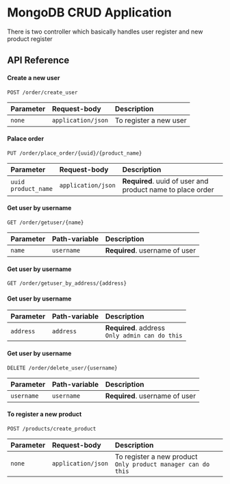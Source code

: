 # MongoDB CRUD Application

There is two controller which basically handles user register and new product register

## API Reference

#### Create a new user

`POST /order/create_user`

| Parameter | Request-body       | Description            |
|:----------|:-------------------|:-----------------------|
| `none`    | `application/json` | To register a new user |

#### Palace order

`PUT /order/place_order/{uuid}/{product_name}`

| Parameter                   | Request-body       | Description                                                |
|:----------------------------|:-------------------|:-----------------------------------------------------------|
| `uuid` <br/> `product_name` | `application/json` | **Required**. uuid of user and product name to place order |

#### Get user by username

`GET /order/getuser/{name}`

| Parameter | Path-variable | Description                    |
|:----------|:--------------|:-------------------------------|
| `name`    | `username`    | **Required**. username of user |

#### Get user by username

`GET /order/getuser_by_address/{address}`

#### Get user by username

| Parameter | Path-variable | Description                                          |
|:----------|:--------------|:-----------------------------------------------------|
| `address` | `address`     | **Required**. address <br/> `Only admin can do this` |

#### Get user by username

`DELETE /order/delete_user/{username}`

| Parameter  | Path-variable | Description                    |
|:-----------|:--------------|:-------------------------------|
| `username` | `username`    | **Required**. username of user |

#### To register a new product

`POST /products/create_product`

| Parameter | Request-body       | Description                                                        |
|:----------|:-------------------|:-------------------------------------------------------------------|
| `none`    | `application/json` | To register a new product <br/> `Only product manager can do this` |
